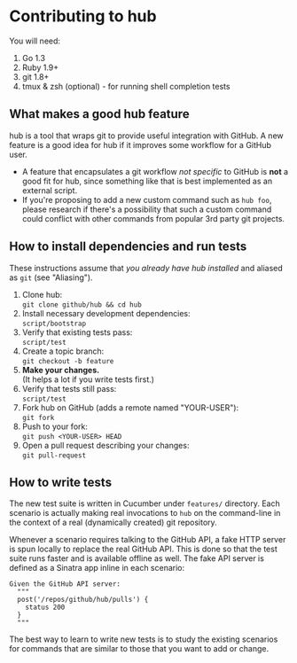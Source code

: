 Contributing to hub
===================

You will need:

1. Go 1.3
1. Ruby 1.9+
2. git 1.8+
3. tmux & zsh (optional) - for running shell completion tests

## What makes a good hub feature

hub is a tool that wraps git to provide useful integration with GitHub. A new
feature is a good idea for hub if it improves some workflow for a GitHub user.

* A feature that encapsulates a git workflow *not specific* to GitHub is **not**
  a good fit for hub, since something like that is best implemented as an
  external script.
* If you're proposing to add a new custom command such as `hub foo`, please
  research if there's a possibility that such a custom command could conflict
  with other commands from popular 3rd party git projects.

## How to install dependencies and run tests

These instructions assume that _you already have hub installed_ and aliased as
`git` (see "Aliasing").

1. Clone hub:  
    `git clone github/hub && cd hub`
1. Install necessary development dependencies:  
    `script/bootstrap`
2. Verify that existing tests pass:  
    `script/test`
3. Create a topic branch:  
    `git checkout -b feature`
4. **Make your changes.**  
   (It helps a lot if you write tests first.)
5. Verify that tests still pass:  
    `script/test`
6. Fork hub on GitHub (adds a remote named "YOUR-USER"):  
    `git fork`
7. Push to your fork:  
    `git push <YOUR-USER> HEAD`
8. Open a pull request describing your changes:  
    `git pull-request`

## How to write tests

The new test suite is written in Cucumber under `features/` directory. Each
scenario is actually making real invocations to `hub` on the command-line in the
context of a real (dynamically created) git repository.

Whenever a scenario requires talking to the GitHub API, a fake HTTP server is
spun locally to replace the real GitHub API. This is done so that the test suite
runs faster and is available offline as well. The fake API server is defined
as a Sinatra app inline in each scenario:

```
Given the GitHub API server:
  """
  post('/repos/github/hub/pulls') {
    status 200
  }
  """
```

The best way to learn to write new tests is to study the existing scenarios for
commands that are similar to those that you want to add or change.
